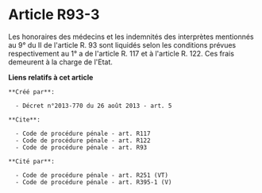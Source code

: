 # Article R93-3

Les honoraires des médecins et les indemnités des interprètes mentionnés au 9° du II de l'article R. 93 sont liquidés selon
les conditions prévues respectivement au 1° a de l'article R. 117 et à l'article R. 122. Ces frais demeurent à la charge de
l'Etat.

**Liens relatifs à cet article**

	**Créé par**:

	  - Décret n°2013-770 du 26 août 2013 - art. 5

	**Cite**:

	  - Code de procédure pénale - art. R117
	  - Code de procédure pénale - art. R122
	  - Code de procédure pénale - art. R93

	**Cité par**:

	  - Code de procédure pénale - art. R251 (VT)
	  - Code de procédure pénale - art. R395-1 (V)
